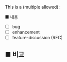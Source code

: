 This is a (multiple allowed):

■ 내용
* [ ] bug
* [ ] enhancement
* [ ] feature-discussion (RFC)

■ 비고
-
